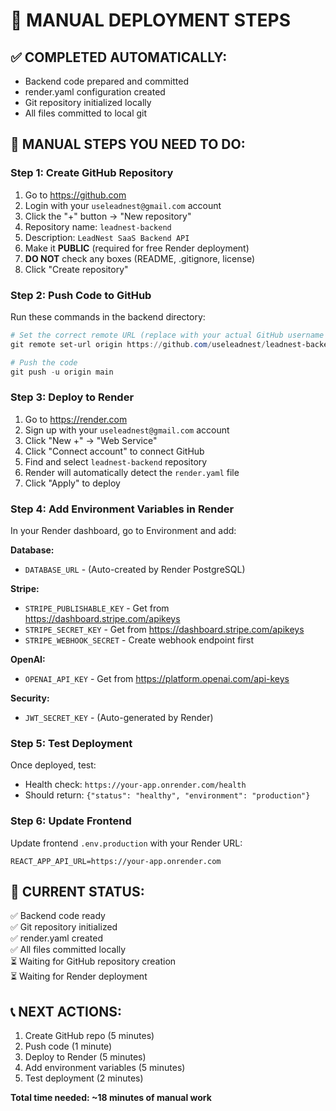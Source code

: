 # 🚀 MANUAL DEPLOYMENT STEPS

## ✅ COMPLETED AUTOMATICALLY:
- Backend code prepared and committed
- render.yaml configuration created
- Git repository initialized locally
- All files committed to local git

## 🔴 MANUAL STEPS YOU NEED TO DO:

### Step 1: Create GitHub Repository
1. Go to https://github.com
2. Login with your `useleadnest@gmail.com` account
3. Click the "+" button → "New repository"
4. Repository name: `leadnest-backend`
5. Description: `LeadNest SaaS Backend API`
6. Make it **PUBLIC** (required for free Render deployment)
7. **DO NOT** check any boxes (README, .gitignore, license)
8. Click "Create repository"

### Step 2: Push Code to GitHub
Run these commands in the backend directory:
```powershell
# Set the correct remote URL (replace with your actual GitHub username if different)
git remote set-url origin https://github.com/useleadnest/leadnest-backend.git

# Push the code
git push -u origin main
```

### Step 3: Deploy to Render
1. Go to https://render.com
2. Sign up with your `useleadnest@gmail.com` account
3. Click "New +" → "Web Service"
4. Click "Connect account" to connect GitHub
5. Find and select `leadnest-backend` repository
6. Render will automatically detect the `render.yaml` file
7. Click "Apply" to deploy

### Step 4: Add Environment Variables in Render
In your Render dashboard, go to Environment and add:

**Database:**
- `DATABASE_URL` - (Auto-created by Render PostgreSQL)

**Stripe:**
- `STRIPE_PUBLISHABLE_KEY` - Get from https://dashboard.stripe.com/apikeys
- `STRIPE_SECRET_KEY` - Get from https://dashboard.stripe.com/apikeys  
- `STRIPE_WEBHOOK_SECRET` - Create webhook endpoint first

**OpenAI:**
- `OPENAI_API_KEY` - Get from https://platform.openai.com/api-keys

**Security:**
- `JWT_SECRET_KEY` - (Auto-generated by Render)

### Step 5: Test Deployment
Once deployed, test:
- Health check: `https://your-app.onrender.com/health`
- Should return: `{"status": "healthy", "environment": "production"}`

### Step 6: Update Frontend
Update frontend `.env.production` with your Render URL:
```
REACT_APP_API_URL=https://your-app.onrender.com
```

## 🎯 CURRENT STATUS:
✅ Backend code ready  
✅ Git repository initialized  
✅ render.yaml created  
✅ All files committed locally  
⏳ Waiting for GitHub repository creation  
⏳ Waiting for Render deployment  

## 📞 NEXT ACTIONS:
1. Create GitHub repo (5 minutes)
2. Push code (1 minute)  
3. Deploy to Render (5 minutes)
4. Add environment variables (5 minutes)
5. Test deployment (2 minutes)

**Total time needed: ~18 minutes of manual work**
